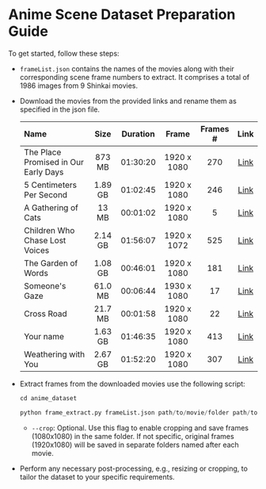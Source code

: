 # Anime Scene Dataset Preparation Guide

To get started, follow these steps:

- `frameList.json` contains the names of the movies along with their corresponding scene frame numbers to extract. It comprises a total of 1986 images from 9 Shinkai movies.

- Download the movies from the provided links and rename them as specified in the json file.

    | Name                                 | Size     | Duration | Frame        | Frames # | Link
    | :----------------------------------- | :------: | :------: | :----------: | :------: | :------------------------------------------:
    | The Place Promised in Our Early Days | 873 MB   | 01:30:20 | 1920 x 1080  | 270      | [Link](https://drive.google.com/drive/folders/1cpsQ9rsg9EkgIi683xPi33FDJ1Mecy8h)
    | 5 Centimeters Per Second            | 1.89 GB  | 01:02:45 | 1920 x 1080  | 246      | [Link](https://drive.google.com/drive/folders/1-VyZQVimmmH81BxD9pvdyI565jgebzWx)
    | A Gathering of Cats                 | 13 MB    | 00:01:02 | 1920 x 1080  | 5       | [Link](https://www.youtube.com/watch?v=qTkNzIiBXRs)
    | Children Who Chase Lost Voices       | 2.14 GB  | 01:56:07 | 1920 x 1072  | 525      | [Link](https://drive.google.com/drive/folders/1It254oVH5f0isp5NEskMqrm4eKn_llyt)
    | The Garden of Words                 | 1.08 GB  | 00:46:01 | 1920 x 1080  | 181      | [Link](https://drive.google.com/drive/folders/11Zmx3HhwqpWe_dwKtAaWd_Erbo2Uwg46)
    | Someone's Gaze                      | 61.0 MB  | 00:06:44 | 1930 x 1080  | 17       | [Link](https://www.animeout.xyz/dareka-no-manazashi/)
    | Cross Road                          | 21.7 MB  | 00:01:58 | 1920 x 1080  | 22       | [Link](https://www.youtube.com/watch?v=AfbNS_GKhPw)
    | Your name                           | 1.63 GB  | 01:46:35 | 1920 x 1080  | 413      | [Link](https://drive.google.com/drive/folders/11ZVj2VZtpaFDULsxquB-Fxc9zEBYodXv)
    | Weathering with You                 | 2.67 GB  | 01:52:20 | 1920 x 1080  | 307      | [Link](https://drive.google.com/drive/u/0/folders/1b00Z4sXYbImU0MjKHk5j2VlJJXpcGSqd)



- Extract frames from the downloaded movies use the following script:
    ```python
    cd anime_dataset

    python frame_extract.py frameList.json path/to/movie/folder path/to/save/extracted/data --crop
    ```
    - `--crop`: Optional. Use this flag to enable cropping and save frames (1080x1080) in the same folder. If not specific, original frames (1920x1080) will be saved in separate folders named after each movie.

- Perform any necessary post-processing, e.g., resizing or cropping, to tailor the dataset to your specific requirements.
